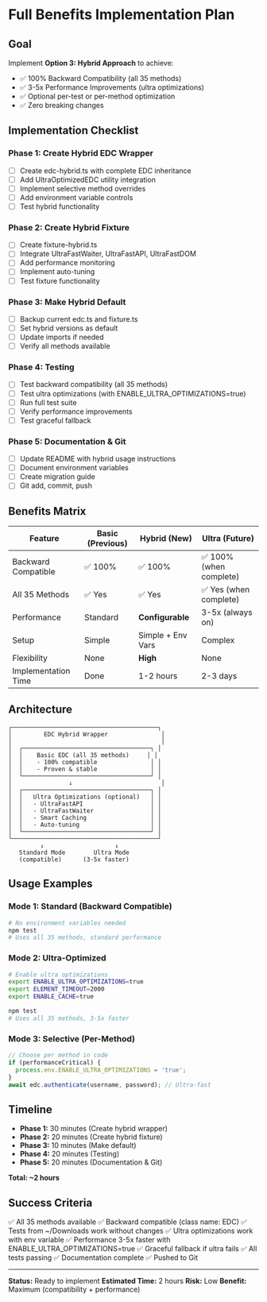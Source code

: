 # Full Benefits Implementation Plan

## Goal
Implement **Option 3: Hybrid Approach** to achieve:
- ✅ 100% Backward Compatibility (all 35 methods)
- ✅ 3-5x Performance Improvements (ultra optimizations)
- ✅ Optional per-test or per-method optimization
- ✅ Zero breaking changes

## Implementation Checklist

### Phase 1: Create Hybrid EDC Wrapper
- [ ] Create edc-hybrid.ts with complete EDC inheritance
- [ ] Add UltraOptimizedEDC utility integration
- [ ] Implement selective method overrides
- [ ] Add environment variable controls
- [ ] Test hybrid functionality

### Phase 2: Create Hybrid Fixture
- [ ] Create fixture-hybrid.ts
- [ ] Integrate UltraFastWaiter, UltraFastAPI, UltraFastDOM
- [ ] Add performance monitoring
- [ ] Implement auto-tuning
- [ ] Test fixture functionality

### Phase 3: Make Hybrid Default
- [ ] Backup current edc.ts and fixture.ts
- [ ] Set hybrid versions as default
- [ ] Update imports if needed
- [ ] Verify all methods available

### Phase 4: Testing
- [ ] Test backward compatibility (all 35 methods)
- [ ] Test ultra optimizations (with ENABLE_ULTRA_OPTIMIZATIONS=true)
- [ ] Run full test suite
- [ ] Verify performance improvements
- [ ] Test graceful fallback

### Phase 5: Documentation & Git
- [ ] Update README with hybrid usage instructions
- [ ] Document environment variables
- [ ] Create migration guide
- [ ] Git add, commit, push

## Benefits Matrix

| Feature | Basic (Previous) | Hybrid (New) | Ultra (Future) |
|---------|------------------|--------------|----------------|
| Backward Compatible | ✅ 100% | ✅ 100% | ✅ 100% (when complete) |
| All 35 Methods | ✅ Yes | ✅ Yes | ✅ Yes (when complete) |
| Performance | Standard | **Configurable** | 3-5x (always on) |
| Setup | Simple | Simple + Env Vars | Complex |
| Flexibility | None | **High** | None |
| Implementation Time | Done | 1-2 hours | 2-3 days |

## Architecture

```
┌─────────────────────────────────────────┐
│         EDC Hybrid Wrapper               │
│                                          │
│  ┌────────────────────────────────────┐ │
│  │    Basic EDC (all 35 methods)     │ │
│  │    - 100% compatible               │ │
│  │    - Proven & stable               │ │
│  └────────────────────────────────────┘ │
│                ↓                         │
│  ┌────────────────────────────────────┐ │
│  │   Ultra Optimizations (optional)   │ │
│  │   - UltraFastAPI                   │ │
│  │   - UltraFastWaiter                │ │
│  │   - Smart Caching                  │ │
│  │   - Auto-tuning                    │ │
│  └────────────────────────────────────┘ │
└─────────────────────────────────────────┘
         ↓                    ↓
   Standard Mode        Ultra Mode
   (compatible)      (3-5x faster)
```

## Usage Examples

### Mode 1: Standard (Backward Compatible)
```bash
# No environment variables needed
npm test
# Uses all 35 methods, standard performance
```

### Mode 2: Ultra-Optimized
```bash
# Enable ultra optimizations
export ENABLE_ULTRA_OPTIMIZATIONS=true
export ELEMENT_TIMEOUT=2000
export ENABLE_CACHE=true

npm test
# Uses all 35 methods, 3-5x faster
```

### Mode 3: Selective (Per-Method)
```typescript
// Choose per method in code
if (performanceCritical) {
  process.env.ENABLE_ULTRA_OPTIMIZATIONS = 'true';
}
await edc.authenticate(username, password); // Ultra-fast
```

## Timeline

- **Phase 1:** 30 minutes (Create hybrid wrapper)
- **Phase 2:** 20 minutes (Create hybrid fixture)  
- **Phase 3:** 10 minutes (Make default)
- **Phase 4:** 20 minutes (Testing)
- **Phase 5:** 20 minutes (Documentation & Git)

**Total: ~2 hours**

## Success Criteria

✅ All 35 methods available
✅ Backward compatible (class name: EDC)
✅ Tests from ~/Downloads work without changes
✅ Ultra optimizations work with env variable
✅ Performance 3-5x faster with ENABLE_ULTRA_OPTIMIZATIONS=true
✅ Graceful fallback if ultra fails
✅ All tests passing
✅ Documentation complete
✅ Pushed to Git

---

**Status:** Ready to implement
**Estimated Time:** 2 hours
**Risk:** Low
**Benefit:** Maximum (compatibility + performance)
